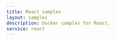 ```yaml
---
title: React samples
layout: samples
description: Docker samples for React.
service: react
---
```


